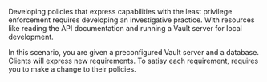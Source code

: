 Developing policies that express capabilities with the least privilege
enforcement requires developing an investigative practice. With resources like
reading the API documentation and running a Vault server for local development.

In this scenario, you are given a preconfigured Vault server and a database.
Clients will express new requirements. To satisy each requirement, requires you
to make a change to their policies.
